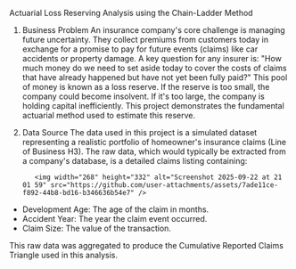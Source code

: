 Actuarial Loss Reserving Analysis using the Chain-Ladder Method

1. Business Problem
An insurance company's core challenge is managing future uncertainty. They collect premiums from customers today in exchange for a promise to pay for future events (claims) like car accidents or property damage.
A key question for any insurer is: "How much money do we need to set aside today to cover the costs of claims that have already happened but have not yet been fully paid?"
This pool of money is known as a loss reserve. If the reserve is too small, the company could become insolvent. If it's too large, the company is holding capital inefficiently. This project demonstrates the fundamental actuarial method used to estimate this reserve.



2. Data Source
The data used in this project is a simulated dataset representing a realistic portfolio of homeowner's insurance claims (Line of Business H3).
The raw data, which would typically be extracted from a company's database, is a detailed claims listing containing:

          <img width="268" height="332" alt="Screenshot 2025-09-22 at 21 01 59" src="https://github.com/user-attachments/assets/7ade11ce-f892-44b8-bd16-b346636b54e7" />

- Development Age: The age of the claim in months.
- Accident Year: The year the claim event occurred.
- Claim Size: The value of the transaction.

This raw data was aggregated to produce the Cumulative Reported Claims Triangle used in this analysis.

